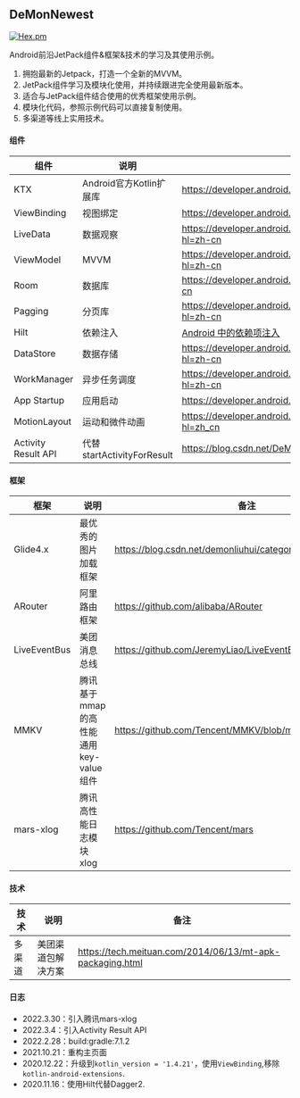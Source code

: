 ## DeMonNewest
[![Hex.pm](https://img.shields.io/badge/Jetpack-AndroidX-orange)]()

Android前沿JetPack组件&框架&技术的学习及其使用示例。

1. 拥抱最新的Jetpack，打造一个全新的MVVM。
2. JetPack组件学习及模块化使用，并持续跟进完全使用最新版本。
3. 适合与JetPack组件结合使用的优秀框架使用示例。
4. 模块化代码，参照示例代码可以直接复制使用。
5. 多渠道等线上实用技术。

#### 组件

|组件|说明|备注|
|--|--|--|
|KTX|Android官方Kotlin扩展库|<https://developer.android.google.cn/kotlin/ktx?hl=zh_cn#workmanager>|
|ViewBinding|视图绑定|<https://developer.android.google.cn/topic/libraries/view-binding?hl=zh-cn>|
|LiveData|数据观察|<https://developer.android.google.cn/topic/libraries/architecture/livedata?hl=zh-cn>|
|ViewModel|MVVM|<https://developer.android.google.cn/topic/libraries/architecture/viewmodel?hl=zh-cn>|
|Room|数据库|<https://developer.android.google.cn/topic/libraries/architecture/room?hl=zh-cn>|
|Pagging|分页库|<https://developer.android.google.cn/topic/libraries/architecture/paging?hl=zh-cn>|
|Hilt|依赖注入|[Android 中的依赖项注入](https://developer.android.google.cn/training/dependency-injection)|
|DataStore|数据存储|<https://developer.android.google.cn/topic/libraries/architecture/datastore?hl=zh-cn>|
|WorkManager|异步任务调度|<https://developer.android.google.cn/topic/libraries/architecture/workmanager?hl=zh-cn>|
|App Startup|应用启动|<https://developer.android.google.cn/topic/libraries/app-startup?hl=zh-cn>|
|MotionLayout|运动和微件动画|<https://developer.android.google.cn/training/constraint-layout/motionlayout?hl=zh_cn>|
|Activity Result API|代替startActivityForResult|<https://blog.csdn.net/DeMonliuhui/article/details/123276161>|

#### 框架

|框架|说明|备注|
|--|--|--|
|Glide4.x|最优秀的图片加载框架|https://blog.csdn.net/demonliuhui/category_9926150.html|
|ARouter|阿里路由框架|<https://github.com/alibaba/ARouter>|
|LiveEventBus|美团消息总线|<https://github.com/JeremyLiao/LiveEventBus>|
|MMKV|腾讯基于mmap的高性能通用key-value组件|<https://github.com/Tencent/MMKV/blob/master/readme_cn.md>|
|mars-xlog|腾讯高性能日志模块xlog|<https://github.com/Tencent/mars>|

#### 技术

|技术|说明|备注|
|--|--|--|
|多渠道|美团渠道包解决方案|<https://tech.meituan.com/2014/06/13/mt-apk-packaging.html>|



#### 日志

- 2022.3.30：引入腾讯mars-xlog
- 2022.3.4：引入Activity Result API
- 2022.2.28：build:gradle:7.1.2
- 2021.10.21：重构主页面
- 2020.12.22：升级到```kotlin_version = '1.4.21'```，使用```ViewBinding```,移除```kotlin-android-extensions```.
- 2020.11.16：使用Hilt代替Dagger2.
